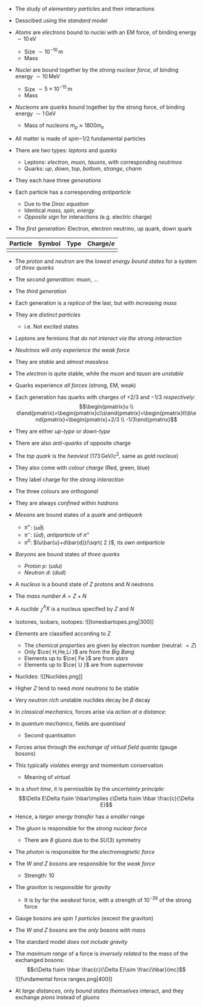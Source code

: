 - The study of _elementary particles_ and their interactions
- Desscibed using the _standard model_

- _Atoms_ are _electrons_ bound to _nuclei_ with an EM force, of binding energy $\sim 10\,\text{eV}$
	- Size $\sim 10^{-10}\,\text{m}$
	- Mass 
- _Nuclei_ are bound together by the _strong nuclear force_, of binding energy $\sim 10\,\text{MeV}$
	- Size $\sim 5\times10^{-15}\,\text{m}$
	- Mass
- _Nucleons_ are _quarks_ bound together by the strong force, of binding energy $\sim 1\,\text{GeV}$
	- Mass of nucleons $m_{p}\approx1800m_{e}$

- All matter is made of _spin_$-1/2$ fundamental particles
- There are two types: _leptons_ and _quarks_
	- Leptons: _electron, muon, tauons_, with corresponding _neutrinos_
	- Quarks: _up_, _down_, _top_, _bottom_, _strange_, _charm_
- They each have three _generations_
- Each particle has a corresponding _antiparticle_
	- Due to the _Dirac equation_
	- Identical _mass, spin, energy_
	- _Opposite sign_ for interactions (e.g. electric charge)

- The _first generation_: Electron, electron neutrino, up quark, down quark

| Particle | Symbol | Type | Charge$/e$ |
| -------- | ------ | ---- | ---------- |
|          |        |      |            |

- The _proton_ and _neutron_ are the _lowest energy bound states_ for a system of _three quarks_

- The _second generation_: muon, ...

- The _third generation_

- Each generation is a _replica_ of the last, but with _increasing mass_
- They are _distinct particles_
	- i.e. Not excited states

- _Leptons_ are fermions that _do not interact via the strong interaction_
- _Neutrinos_ will _only experience the weak force_
- They are _stable_ and _almost massless_

- The _electron_ is quite stable, while the _muon_ and _tauon_ are _unstable_

- Quarks experience _all forces_ (strong, EM, weak)
- Each generation has quarks with charges of $+2/3$ and $-1/3$ _respectively_:
$$\begin{pmatrix}u \\ d\end{pmatrix}=\begin{pmatrix}c\\s\end{pmatrix}=\begin{pmatrix}t\\b\end{pmatrix}=\begin{pmatrix}+2/3 \\ -1/3\end{pmatrix}$$
- They are either _up-type_ or _down-type_
- There are also _anti-quarks_ of opposite charge
- The _top quark_ is the _heaviest_ ($173\,\text{GeV}/c^{2}$, same as _gold nucleus_) 

- They also come with _colour charge_ (Red, green, blue)
- They label charge for the _strong interaction_
- The three colours are _orthogonal_

- They are always _confined_ within _hadrons_
- _Mesons_ are bound states of a _quark_ and _antiquark_
	- $\pi^{+}$: $(u\bar{d})$
	- $\pi^{-}$: $(\bar{u}d)$, _antiparticle_ of $\pi^{+}$
	- $\pi^{0}$: $(u\bar{u}+d\bar{d})/\sqrt{ 2 }$, its _own antiparticle_
- _Baryons_ are bound states of _three quarks_
	- _Proton_ $p$: $(udu)$
	- _Neutron_ $d$: $(dud)$

- A _nucleus_ is a bound state of $Z$ protons and $N$ neutrons
- The _mass number_ $A=Z+N$
- A _nuclide_ $^{A}_{Z}X$ is a nucleus specified by $Z$ and $N$
- Isotones, isobars, isotopes:
![[tonesbartopes.png|300]]

- _Elements_ are classified according to $Z$
	- The _chemical properties_ are given by electron number (neutral: $=Z$)
	- Only $\ce{ H,He,Li }$ are from the _Big Bang_
	- Elements up to $\ce{ Fe }$ are from _stars_
	- Elements up to $\ce{ U }$ are from _supernovae_
- Nuclides:
![[Nuclides.png]]
- Higher $Z$ tend to need _more neutrons_ to be stable
- Very _neutron rich_ unstable nuclides decay be $\beta$ decay

- In _classical mechanics_, forces arise via _action at a distance_:
- In _quantum mechanics_, fields are _quantised_
	- Second quantisation
- Forces arise through the _exchange of virtual field quanta_ (gauge bosons)
- This typically _violates_ energy and momentum conservation
	- Meaning of _virtual_
- In a _short time_, it is permissible by the _uncertainty principle_:
$$\Delta E\Delta t\sim \hbar\implies c\Delta t\sim \hbar \frac{c}{\Delta E}$$
- Hence, a _larger energy transfer_ has a _smaller range_

- The _gluon_ is responsible for the _strong nuclear force_
	- There are _8_ gluons due to the $SU(3)$ symmetry
- The _photon_ is responsible for the _electromagnetic force_
- The _W and Z bosons_ are responsible for the _weak force_
	- Strength: $10^{}$
- The _graviton_ is responsible for _gravity_
	- It is by far the _weakest_ force, with a strength of $10^{-39}$ of the strong force


- Gauge bosons are _spin 1 particles_ (exceot the graviton)
- The _W and Z bosons_ are the _only bosons with mass_
- The standard model _does not include gravity_

- The _maximum range_ of a force is _inversely related_ to the _mass_ of the exchanged bosons:
$$c\Delta t\sim \hbar \frac{c}{\Delta E}\sim \frac{\hbar}{mc}$$
![[fundamental force ranges.png|400]]
- At _large distances_, only _bound states themselves_ interact, and they exchange _pions_ instead of _gluons_